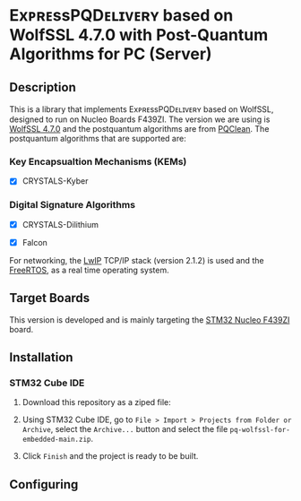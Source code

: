 # ExᴘʀᴇssPQDᴇʟɪᴠᴇʀʏ based on WolfSSL 4.7.0 with Post-Quantum Algorithms for PC (Server)

## Description
This is a library that implements ExᴘʀᴇssPQDᴇʟɪᴠᴇʀʏ based on WolfSSL, designed to run on Nucleo Boards F439ZI. The version we are using is [WolfSSL 4.7.0](https://github.com/wolfSSL/wolfssl/releases/tag/v4.7.0-stable) and the postquantum algorithms are from [PQClean](https://github.com/PQClean/PQClean). The postquantum algorithms that are supported are:

### Key Encapsualtion Mechanisms (KEMs)

- [x] CRYSTALS-Kyber


### Digital Signature Algorithms

- [x] CRYSTALS-Dilithium

- [x] Falcon

For networking, the [LwIP](https://savannah.nongnu.org/projects/lwip/) TCP/IP stack (version 2.1.2) is used and the [FreeRTOS](https://www.freertos.org/), as a real time operating system.

## Target Boards

This version is developed and is mainly targeting the [STM32 Nucleo F439ZI](https://www.st.com/en/evaluation-tools/nucleo-f439zi.html) board.


## Installation


### STM32 Cube IDE

1. Download this repository as a ziped file:

2. Using STM32 Cube IDE, go to `File > Import > Projects from Folder or Archive`, select the `Archive...` button and select the file `pq-wolfssl-for-embedded-main.zip`.

3. Click `Finish` and the project is ready to be built.

## Configuring
